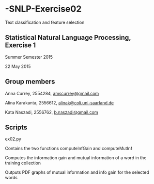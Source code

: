 # -SNLP-Exercise02
Text classification and feature selection

## Statistical Natural Language Processing, Exercise 1
Summer Semester 2015

22 May 2015

## Group members
Anna Currey, 2554284, amscurrey@gmail.com

Alina Karakanta, 2556612, alinak@coli.uni-saarland.de

Kata Naszadi, 2556762, b.naszadi@gmail.com

## Scripts
ex02.py

Contains the two functions computeInfGain and computeMutInf

Computes the information gain and mutual information of a word in the training collection

Outputs PDF graphs of mutual information and info gain for the selected words
